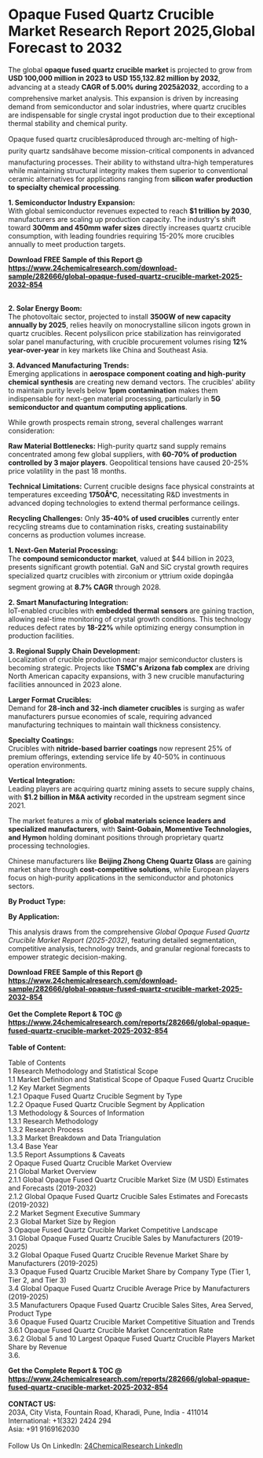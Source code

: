 <h1>Opaque Fused Quartz Crucible Market Research Report 2025,Global Forecast to 2032</h1><p>The global <strong>opaque fused quartz crucible market</strong> is projected to grow from <strong>USD 100,000 million in 2023 to USD 155,132.82 million by 2032</strong>, advancing at a steady <strong>CAGR of 5.00% during 2025â2032</strong>, according to a comprehensive market analysis. This expansion is driven by increasing demand from semiconductor and solar industries, where quartz crucibles are indispensable for single crystal ingot production due to their exceptional thermal stability and chemical purity.</p><p>Opaque fused quartz cruciblesâproduced through arc-melting of high-purity quartz sandsâhave become mission-critical components in advanced manufacturing processes. Their ability to withstand ultra-high temperatures while maintaining structural integrity makes them superior to conventional ceramic alternatives for applications ranging from <strong>silicon wafer production to specialty chemical processing</strong>.</p><p><strong>1. Semiconductor Industry Expansion:</strong><br>
With global semiconductor revenues expected to reach <strong>$1 trillion by 2030</strong>, manufacturers are scaling up production capacity. The industry's shift toward <strong>300mm and 450mm wafer sizes</strong> directly increases quartz crucible consumption, with leading foundries requiring 15-20% more crucibles annually to meet production targets.</p><div><b>Download FREE Sample of this Report @ 
            <a href="https://www.24chemicalresearch.com/download-sample/282666/global-opaque-fused-quartz-crucible-market-2025-2032-854">
            https://www.24chemicalresearch.com/download-sample/282666/global-opaque-fused-quartz-crucible-market-2025-2032-854</a></b></div><br><p><strong>2. Solar Energy Boom:</strong><br>
The photovoltaic sector, projected to install <strong>350GW of new capacity annually by 2025</strong>, relies heavily on monocrystalline silicon ingots grown in quartz crucibles. Recent polysilicon price stabilization has reinvigorated solar panel manufacturing, with crucible procurement volumes rising <strong>12% year-over-year</strong> in key markets like China and Southeast Asia.</p><p><strong>3. Advanced Manufacturing Trends:</strong><br>
Emerging applications in <strong>aerospace component coating and high-purity chemical synthesis</strong> are creating new demand vectors. The crucibles' ability to maintain purity levels below <strong>1ppm contamination</strong> makes them indispensable for next-gen material processing, particularly in <strong>5G semiconductor and quantum computing applications</strong>.</p><p>While growth prospects remain strong, several challenges warrant consideration:</p><p><strong>Raw Material Bottlenecks:</strong> High-purity quartz sand supply remains concentrated among few global suppliers, with <strong>60-70% of production controlled by 3 major players</strong>. Geopolitical tensions have caused 20-25% price volatility in the past 18 months.</p><p><strong>Technical Limitations:</strong> Current crucible designs face physical constraints at temperatures exceeding <strong>1750Â°C</strong>, necessitating R&amp;D investments in advanced doping technologies to extend thermal performance ceilings.</p><p><strong>Recycling Challenges:</strong> Only <strong>35-40% of used crucibles</strong> currently enter recycling streams due to contamination risks, creating sustainability concerns as production volumes increase.</p><p><strong>1. Next-Gen Material Processing:</strong><br>
The <strong>compound semiconductor market</strong>, valued at $44 billion in 2023, presents significant growth potential. GaN and SiC crystal growth requires specialized quartz crucibles with zirconium or yttrium oxide dopingâa segment growing at <strong>8.7% CAGR</strong> through 2028.</p><p><strong>2. Smart Manufacturing Integration:</strong><br>
IoT-enabled crucibles with <strong>embedded thermal sensors</strong> are gaining traction, allowing real-time monitoring of crystal growth conditions. This technology reduces defect rates by <strong>18-22%</strong> while optimizing energy consumption in production facilities.</p><p><strong>3. Regional Supply Chain Development:</strong><br>
Localization of crucible production near major semiconductor clusters is becoming strategic. Projects like <strong>TSMC's Arizona fab complex</strong> are driving North American capacity expansions, with 3 new crucible manufacturing facilities announced in 2023 alone.</p><p><strong>Larger Format Crucibles:</strong><br>
	Demand for <strong>28-inch and 32-inch diameter crucibles</strong> is surging as wafer manufacturers pursue economies of scale, requiring advanced manufacturing techniques to maintain wall thickness consistency.</p><p><strong>Specialty Coatings:</strong><br>
	Crucibles with <strong>nitride-based barrier coatings</strong> now represent 25% of premium offerings, extending service life by 40-50% in continuous operation environments.</p><p><strong>Vertical Integration:</strong><br>
	Leading players are acquiring quartz mining assets to secure supply chains, with <strong>$1.2 billion in M&amp;A activity</strong> recorded in the upstream segment since 2021.</p><p>The market features a mix of <strong>global materials science leaders and specialized manufacturers</strong>, with <strong>Saint-Gobain, Momentive Technologies, and Hymon</strong> holding dominant positions through proprietary quartz processing technologies.</p><p>Chinese manufacturers like <strong>Beijing Zhong Cheng Quartz Glass</strong> are gaining market share through <strong>cost-competitive solutions</strong>, while European players focus on high-purity applications in the semiconductor and photonics sectors.</p><p><strong>By Product Type:</strong></p><p><strong>By Application:</strong></p><p>This analysis draws from the comprehensive <em>Global Opaque Fused Quartz Crucible Market Report (2025-2032)</em>, featuring detailed segmentation, competitive analysis, technology trends, and granular regional forecasts to empower strategic decision-making.</p><div><b>Download FREE Sample of this Report @ 
            <a href="https://www.24chemicalresearch.com/download-sample/282666/global-opaque-fused-quartz-crucible-market-2025-2032-854">
            https://www.24chemicalresearch.com/download-sample/282666/global-opaque-fused-quartz-crucible-market-2025-2032-854</a></b></div><br><div><b>Get the Complete Report & TOC @ 
            <a href="https://www.24chemicalresearch.com/reports/282666/global-opaque-fused-quartz-crucible-market-2025-2032-854">
            https://www.24chemicalresearch.com/reports/282666/global-opaque-fused-quartz-crucible-market-2025-2032-854</a></b></div><br>
            <b>Table of Content:</b><p>Table of Contents<br />
1 Research Methodology and Statistical Scope<br />
1.1 Market Definition and Statistical Scope of Opaque Fused Quartz Crucible<br />
1.2 Key Market Segments<br />
1.2.1 Opaque Fused Quartz Crucible Segment by Type<br />
1.2.2 Opaque Fused Quartz Crucible Segment by Application<br />
1.3 Methodology & Sources of Information<br />
1.3.1 Research Methodology<br />
1.3.2 Research Process<br />
1.3.3 Market Breakdown and Data Triangulation<br />
1.3.4 Base Year<br />
1.3.5 Report Assumptions & Caveats<br />
2 Opaque Fused Quartz Crucible Market Overview<br />
2.1 Global Market Overview<br />
2.1.1 Global Opaque Fused Quartz Crucible Market Size (M USD) Estimates and Forecasts (2019-2032)<br />
2.1.2 Global Opaque Fused Quartz Crucible Sales Estimates and Forecasts (2019-2032)<br />
2.2 Market Segment Executive Summary<br />
2.3 Global Market Size by Region<br />
3 Opaque Fused Quartz Crucible Market Competitive Landscape<br />
3.1 Global Opaque Fused Quartz Crucible Sales by Manufacturers (2019-2025)<br />
3.2 Global Opaque Fused Quartz Crucible Revenue Market Share by Manufacturers (2019-2025)<br />
3.3 Opaque Fused Quartz Crucible Market Share by Company Type (Tier 1, Tier 2, and Tier 3)<br />
3.4 Global Opaque Fused Quartz Crucible Average Price by Manufacturers (2019-2025)<br />
3.5 Manufacturers Opaque Fused Quartz Crucible Sales Sites, Area Served, Product Type<br />
3.6 Opaque Fused Quartz Crucible Market Competitive Situation and Trends<br />
3.6.1 Opaque Fused Quartz Crucible Market Concentration Rate<br />
3.6.2 Global 5 and 10 Largest Opaque Fused Quartz Crucible Players Market Share by Revenue<br />
3.6.</p><div><b>Get the Complete Report & TOC @ 
            <a href="https://www.24chemicalresearch.com/reports/282666/global-opaque-fused-quartz-crucible-market-2025-2032-854">
            https://www.24chemicalresearch.com/reports/282666/global-opaque-fused-quartz-crucible-market-2025-2032-854</a></b></div><br><b>CONTACT US:</b><br>
            203A, City Vista, Fountain Road, Kharadi, Pune, India - 411014<br>
            International: +1(332) 2424 294<br>
            Asia: +91 9169162030 <br><br>
            Follow Us On LinkedIn: <a href="https://www.linkedin.com/company/24chemicalresearch/">24ChemicalResearch LinkedIn</a>